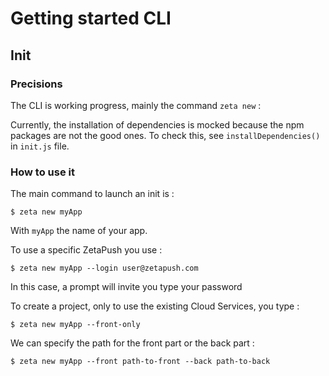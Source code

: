 # Getting started CLI

## Init

### Precisions

The CLI is working progress, mainly the command `zeta new` :

Currently, the installation of dependencies is mocked because the npm packages are not the good ones. To check this, see `installDependencies()` in `init.js` file.

### How to use it

The main command to launch an init is :

```console
$ zeta new myApp
```

With `myApp` the name of your app.

To use a specific ZetaPush you use :

```console
$ zeta new myApp --login user@zetapush.com
```

In this case, a prompt will invite you type your password

To create a project, only to use the existing Cloud Services, you type :

```console
$ zeta new myApp --front-only
```

We can specify the path for the front part or the back part :

```console
$ zeta new myApp --front path-to-front --back path-to-back
```